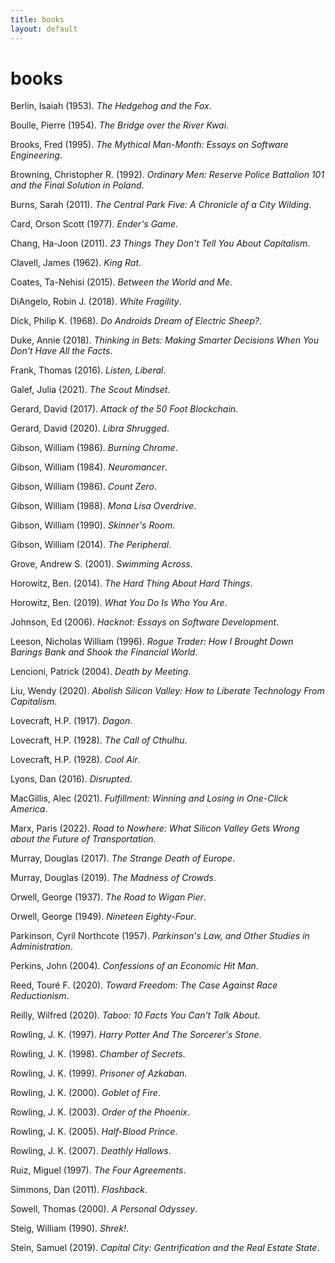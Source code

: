 ```yaml
---
title: books
layout: default
---
```

books
=====

Berlin, Isaiah (1953). *The Hedgehog and the Fox*.

Boulle, Pierre (1954). *The Bridge over the River Kwai*.

Brooks, Fred (1995). *The Mythical Man-Month: Essays on Software Engineering*.

Browning, Christopher R. (1992). *Ordinary Men: Reserve Police Battalion 101 and the Final Solution in Poland*.

Burns, Sarah (2011). *The Central Park Five: A Chronicle of a City Wilding*.

Card, Orson Scott (1977). *Ender's Game*.

Chang, Ha-Joon (2011). *23 Things They Don't Tell You About Capitalism*.

Clavell, James (1962). *King Rat*.

Coates, Ta-Nehisi (2015). *Between the World and Me*.

DiAngelo, Robin J. (2018). *White Fragility*.

Dick, Philip K. (1968). *Do Androids Dream of Electric Sheep?*.

Duke, Annie (2018). *Thinking in Bets: Making Smarter Decisions When You Don't Have All the Facts*.

Frank, Thomas (2016). *Listen, Liberal*.

Galef, Julia (2021). *The Scout Mindset*.

Gerard, David (2017). *Attack of the 50 Foot Blockchain*.

Gerard, David (2020). *Libra Shrugged*.

Gibson, William (1986). *Burning Chrome*.

Gibson, William (1984). *Neuromancer*.

Gibson, William (1986). *Count Zero*.

Gibson, William (1988). *Mona Lisa Overdrive*.

Gibson, William (1990). *Skinner's Room*.

Gibson, William (2014). *The Peripheral*.

Grove, Andrew S. (2001). *Swimming Across*.

Horowitz, Ben. (2014). *The Hard Thing About Hard Things*.

Horowitz, Ben. (2019). *What You Do Is Who You Are*.

Johnson, Ed (2006). *Hacknot: Essays on Software Development*.

Leeson, Nicholas William (1996). *Rogue Trader: How I Brought Down Barings Bank and Shook the Financial World*.

Lencioni, Patrick (2004). *Death by Meeting*.

Liu, Wendy (2020). *Abolish Silicon Valley: How to Liberate Technology From Capitalism*.

Lovecraft, H.P. (1917). *Dagon*.

Lovecraft, H.P. (1928). *The Call of Cthulhu*.

Lovecraft, H.P. (1928). *Cool Air*.

Lyons, Dan (2016). *Disrupted*.

MacGillis, Alec (2021). *Fulfillment: Winning and Losing in One-Click America*.

Marx, Paris (2022). *Road to Nowhere: What Silicon Valley Gets Wrong about the Future of Transportation*.

Murray, Douglas (2017). *The Strange Death of Europe*.

Murray, Douglas (2019). *The Madness of Crowds*.

Orwell, George (1937). *The Road to Wigan Pier*.

Orwell, George (1949). *Nineteen Eighty-Four*.

Parkinson, Cyril Northcote (1957). *Parkinson's Law, and Other Studies in Administration*.

Perkins, John (2004). *Confessions of an Economic Hit Man*.

Reed, Touré F. (2020). *Toward Freedom: The Case Against Race Reductionism*.

Reilly, Wilfred (2020). *Taboo: 10 Facts You Can't Talk About*.

Rowling, J. K. (1997). *Harry Potter And The Sorcerer's Stone*.

Rowling, J. K. (1998). *Chamber of Secrets*.

Rowling, J. K. (1999). *Prisoner of Azkaban*.

Rowling, J. K. (2000). *Goblet of Fire*.

Rowling, J. K. (2003). *Order of the Phoenix*.

Rowling, J. K. (2005). *Half-Blood Prince*.

Rowling, J. K. (2007). *Deathly Hallows*.

Ruiz, Miguel (1997). *The Four Agreements*.

Simmons, Dan (2011). *Flashback*.

Sowell, Thomas (2000). *A Personal Odyssey*.

Steig, William (1990). *Shrek!*.

Stein, Samuel (2019). *Capital City: Gentrification and the Real Estate State*.
